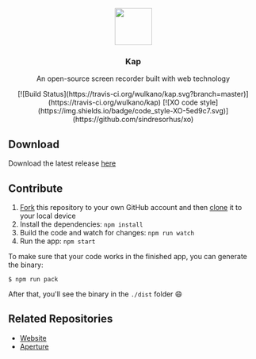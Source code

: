 <p align="center">
  <img src="https://getkap.co/images/favicon/kap.svg" height="75">
  <h3 align="center">Kap</h3>
  <p align="center">An open-source screen recorder built with web technology<p>
  <p align="center">
    [![Build Status](https://travis-ci.org/wulkano/kap.svg?branch=master)](https://travis-ci.org/wulkano/kap)
    [![XO code style](https://img.shields.io/badge/code_style-XO-5ed9c7.svg)](https://github.com/sindresorhus/xo)
  </p>
</p>

## Download
Download the latest release [here](https://getkap.co/download)

## Contribute

1. [Fork](https://help.github.com/articles/fork-a-repo/) this repository to your own GitHub account and then [clone](https://help.github.com/articles/cloning-a-repository/) it to your local device
2. Install the dependencies: `npm install`
3. Build the code and watch for changes: `npm run watch`
4. Run the app: `npm start`

To make sure that your code works in the finished app, you can generate the binary:

```
$ npm run pack
```

After that, you'll see the binary in the `./dist` folder :smile:

## Related Repositories
- [Website](https://github.com/wulkano/kap-website)
- [Aperture](https://github.com/wulkano/aperture)
